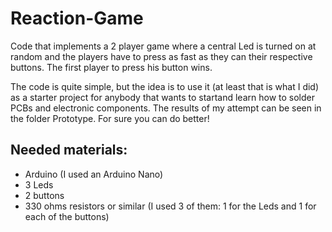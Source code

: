 # Reaction-Game
Code that implements a 2 player game where a central Led is turned on at random and the players have to press as fast as they can their respective buttons. The first player to press his button wins.

The code is quite simple, but the idea is to use it (at least that is what I did) as a starter project for anybody that wants to startand learn how to solder PCBs and electronic components. The results of my attempt can be seen in the folder Prototype. For sure you can do better!

## Needed materials:
- Arduino (I used an Arduino Nano)
- 3 Leds
- 2 buttons
- 330 ohms resistors or similar (I used 3 of them: 1 for the Leds and 1 for each of the buttons)
